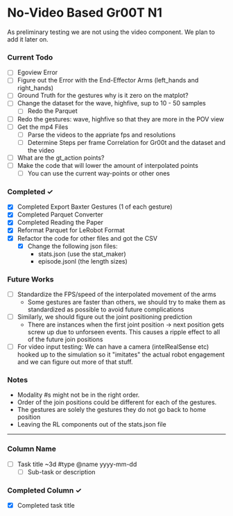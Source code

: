 # No-Video Based Gr00T N1
As preliminary testing we are not using the video component. We plan to add it later on.

### Current Todo
- [ ] Egoview Error
- [ ] Figure out the Error with the End-Effector Arms (left_hands and right_hands)
- [ ] Ground Truth for the gestures why is it zero on the matplot?
- [ ] Change the dataset for the wave, highfive, sup to 10 - 50 samples
    - [ ] Redo the Parquet
- [ ] Redo the gestures: wave, highfive so that they are more in the POV view
- [ ] Get the mp4 Files
    - [ ] Parse the videos to the appriate fps and resolutions
    - [ ] Determine Steps per frame Correlation for Gr00t and the dataset and the video
- [ ] What are the gt_action points?
- [ ] Make the code that will lower the amount of interpolated points 
    - [ ] You can use the current way-points or other ones

### Completed ✓
- [x] Completed Export Baxter Gestures (1 of each gesture)
- [x] Completed Parquet Converter
- [x] Completed Reading the Paper
- [x] Reformat Parquet for LeRobot Format
- [x] Refactor the code for other files and got the CSV
    - [x] Change the following json files:
        - stats.json (use the stat_maker)
        - episode.jsonl (the length sizes)

### Future Works
- [ ] Standardize the FPS/speed of the interpolated movement of the arms 
  - Some gestures are faster than others, we should try to make them as standardized as possible to 
        avoid future complications
- [ ] Similarly, we should figure out the joint positioning prediction
    - There are instances when the first joint position -> next position gets screw up due to unforseen events. This causes a ripple 
    effect to all of the future join positions
- [ ] For video input testing: We can have a camera (intelRealSense etc) hooked up to the simulation so it "imitates" the actual robot engagement
    and we can figure out more of that stuff.

### Notes
- Modality #s might not be in the right order.
- Order of the join positions could be different for each of the gestures.
- The gestures are solely the gestures they do not go back to home position
- Leaving the RL components out of the stats.json file

----------------------------------------------------------

### Column Name
- [ ] Task title ~3d #type @name yyyy-mm-dd  
  - [ ] Sub-task or description  

### Completed Column ✓
- [x] Completed task title  